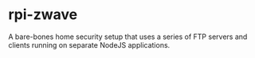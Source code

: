 # rpi-zwave
A bare-bones home security setup that uses a series of FTP servers and clients running on separate NodeJS applications. 

